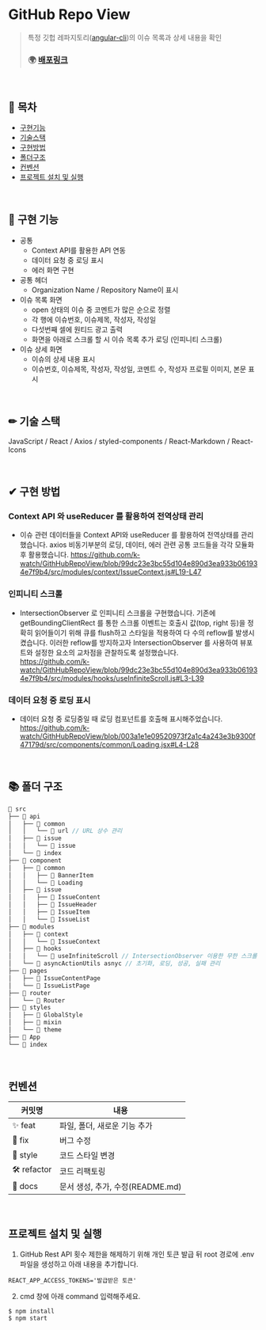 # GitHub Repo View

> 특정 깃헙 레파지토리([angular-cli](https://github.com/angular/angular-cli))의 이슈 목록과 상세 내용을 확인
>
> ### 🌍 [배포링크](https://k-watch.netlify.app/)

<br/>

## 📖 목차

- [구현기능](#-구현-기능)
- [기술스택](#-기술-스택)
- [구현방법](#-구현-방법) 
- [폴더구조](#-폴더-구조)
- [컨벤션](#컨벤션)
- [프로젝트 설치 및 실행](#프로젝트-설치-및-실행)

</br>

## 🚀 구현 기능
- 공통
  - Context API를 활용한 API 연동
  - 데이터 요청 중 로딩 표시
  - 에러 화면 구현
- 공통 헤더
  - Organization Name / Repository Name이 표시
- 이슈 목록 화면
  - open 상태의 이슈 중 코멘트가 많은 순으로 정렬
  - 각 행에 이슈번호, 이슈제목, 작성자, 작성일
  - 다섯번째 셀에 원티드 광고 출력
  - 화면을 아래로 스크롤 할 시 이슈 목록 추가 로딩 (인피니티 스크롤)
- 이슈 상세 화면
  - 이슈의 상세 내용 표시
  - 이슈번호, 이슈제목, 작성자, 작성일, 코멘트 수, 작성자 프로필 이미지, 본문 표시

</br>

## ✏ 기술 스택 
 JavaScript / React / Axios / styled-components / React-Markdown / React-Icons
 
 </br>
 
## ✔ 구현 방법
 ### Context API 와 useReducer 를 활용하여 전역상태 관리
 - 이슈 관련 데이터들을 Context API와 useReducer 를 활용하여 전역상태를 관리했습니다. axios 비동기부분의 로딩, 데이터, 에러 관련 공통 코드들을 각각 모듈화 후 활용했습니다.
 https://github.com/k-watch/GithHubRepoView/blob/99dc23e3bc55d104e890d3ea933b061934e7f9b4/src/modules/context/IssueContext.js#L19-L47 
 ### 인피니티 스크롤
 - IntersectionObserver 로 인피니티 스크롤을 구현했습니다. 기존에 getBoundingClientRect 를 통한 스크롤 이벤트는 호출시 값(top, right 등)을 정확히 읽어들이기 위해 큐를 flush하고 스타일을 적용하여 다 수의 reflow를 발생시켰습니다. 이러한 reflow를 방지하고자 IntersectionObserver 를 사용하여 뷰포트와 설정한 요소의 교차점을 관찰하도록 설정했습니다.  
 https://github.com/k-watch/GithHubRepoView/blob/99dc23e3bc55d104e890d3ea933b061934e7f9b4/src/modules/hooks/useInfiniteScroll.js#L3-L39
 ### 데이터 요청 중 로딩 표시
 - 데이터 요청 중 로딩중일 때 로딩 컴포넌트를 호출해 표시해주었습니다.
 https://github.com/k-watch/GithHubRepoView/blob/003a1e1e09520973f2a1c4a243e3b9300f47179d/src/components/common/Loading.jsx#L4-L28

</br>

## 📚 폴더 구조

```jsx
📂 src
├── 📂 api
│   ├── 📂 common
│   │   └── 📄 url // URL 상수 관리
│   ├── 📂 issue
│   │   └── 📄 issue 
│   └── 📄 index
├── 📂 component
│   ├── 📂 common
│   │   ├── 📄 BannerItem
│   │   └── 📄 Loading
│   ├── 📂 issue
│   │   ├── 📄 IssueContent
│   │   ├── 📄 IssueHeader
│   │   ├── 📄 IssueItem
│   │   └── 📄 IssueList
├── 📂 modules
│   ├── 📂 context
│   │   └── 📄 IssueContext
│   ├── 📂 hooks
│   │   └── 📄 useInfiniteScroll // IntersectionObserver 이용한 무한 스크롤링
│   └── 📄 asyncActionUtils asnyc // 초기화, 로딩, 성공, 실패 관리
├── 📂 pages
│   ├── 📄 IssueContentPage
│   └── 📄 IssueListPage
├── 📂 router
│   └── 📄 Router
├── 📂 styles
│   ├── 📄 GlobalStyle
│   ├── 📄 mixin
│   └── 📄 theme
├── 📄 App
└── 📄 index
```

</br>

## 컨벤션
| 커밋명      | 내용                                             |
| ----------- | ------------------------------------------------ |
| ✨ feat     | 파일, 폴더, 새로운 기능 추가                     |
| 🐛 fix      | 버그 수정                                        |
| 💄 style    | 코드 스타일 변경                                 |
| 🛠 refactor | 코드 리팩토링                                    |
| 📝 docs     | 문서 생성, 추가, 수정(README.md)                 |

</br>

## 프로젝트 설치 및 실행
1. GitHub Rest API 횟수 제한을 해제하기 위해 개인 토큰 발급 뒤 root 경로에 .env 파일을 생성하고 아래 내용을 추가합니다.
```command
REACT_APP_ACCESS_TOKENS='발급받은 토큰'
```
2. cmd 창에 아래 command 입력해주세요.
```command
$ npm install
$ npm start
```
